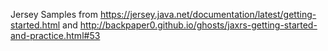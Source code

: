 Jersey Samples from https://jersey.java.net/documentation/latest/getting-started.html and http://backpaper0.github.io/ghosts/jaxrs-getting-started-and-practice.html#53

